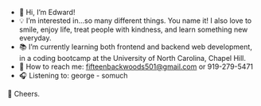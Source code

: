 - 👋 Hi, I’m Edward!
- 💡 I’m interested in...so many different things. You name it! I also love to smile, enjoy life, treat people with kindness, and learn something new everyday.
- 📚 I’m currently learning both frontend and backend web development, in a coding bootcamp at the University of North Carolina, Chapel Hill.
- 🤙 How to reach me: fifteenbackwoods501@gmail.com or 919-279-5471
- 🎧 Listening to: george - somuch

🥂 Cheers.

<!---
eddyK15501/eddyK15501 is a ✨ special ✨ repository because its `README.md` (this file) appears on your GitHub profile.
You can click the Preview link to take a look at your changes.
--->
